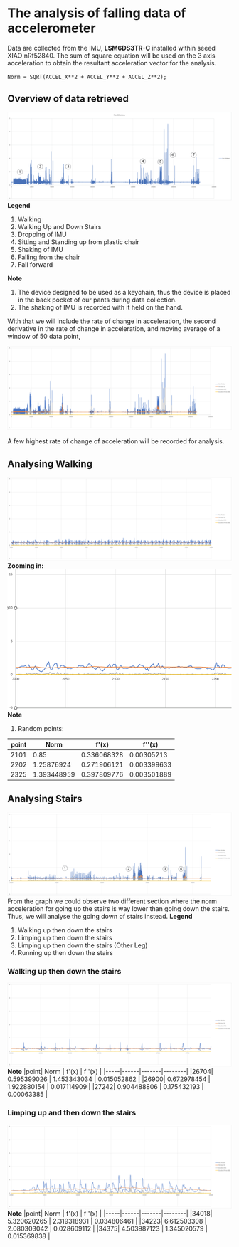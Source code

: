 # The analysis of falling data of accelerometer
Data are collected from the IMU, **LSM6DS3TR-C** installed within seeed XIAO nRf52840. The sum of square equation will be used on the 3 axis acceleration to obtain the resultant acceleration vector for the analysis. 

```
Norm = SQRT(ACCEL_X**2 + ACCEL_Y**2 + ACCEL_Z**2);
```

## Overview of data retrieved
![Falling Data Full](./Images/fullData.png "Falling Data Full")
**Legend**
1) Walking
2) Walking Up and Down Stairs
3) Dropping of IMU
4) Sitting and Standing up from plastic chair
5) Shaking of IMU
6) Falling from the chair
7) Fall forward

**Note**
1) The device designed to be used as a keychain, thus the device is placed in the back pocket of our pants during data collection.
2) The shaking of IMU is recorded with it held on the hand.

With that we will include the rate of change in acceleration, the second derivative in the rate of change in acceleration, and moving average of a window of 50 data point,

![Falling Data Full Expand](./Images/fullDataExpand.png "Falling Data Full Expand")

A few highest rate of change of acceleration will be recorded for analysis.

## Analysing **Walking**
![Walking Data 1](./Images/WalkingData1.png "Walking Data 1")
**Zooming in:**\
![Walking Data 2](./Images/WalkingData2.png "Walking Data 2")
**Note**
1) Random points:

|point| Norm | f'(x) | f''(x) |
|-----|------|-------|--------|
|2101| 0.85        | 0.336068328 | 0.00305213  |
|2202| 1.25876924  | 0.271906121 | 0.003399633 |
|2325| 1.393448959 | 0.397809776 | 0.003501889 |

## Analysing **Stairs**
![Stairs Data 1](./Images/StairsData1.png "Stairs Data 1")
From the graph we could observe two different section where the norm acceleration for going up the stairs is way lower than going down the stairs. Thus, we will analyse the going down of stairs instead. 
**Legend**
1) Walking up then down the stairs
2) Limping up then down the stairs
3) Limping up then down the stairs (Other Leg)
4) Running up then down the stairs

### Walking up then down the stairs
![Stairs Data 2](./Images/StairsData2.png "Stairs Data 2")
**Note**
|point| Norm | f'(x) | f''(x) |
|-----|------|-------|--------|
|26704| 0.595399026 | 1.453343034 | 0.015052862 |
|26900| 0.672978454 | 1.922880154 | 0.017114909 |
|27242| 0.904488806 | 0.175432193 | 0.00063385  |

### Limping up and then down the stairs
![Stairs Data 3](./Images/StairsData3.png "Stairs Data 3")
**Note**
|point| Norm | f'(x) | f''(x) |
|-----|------|-------|--------|
|34018| 5.320620265 | 2.319318931 | 0.034806461 |
|34223| 6.612503308 | 2.080303042 | 0.028609112 |
|34375| 4.503987123 | 1.345020579 | 0.015369838 |